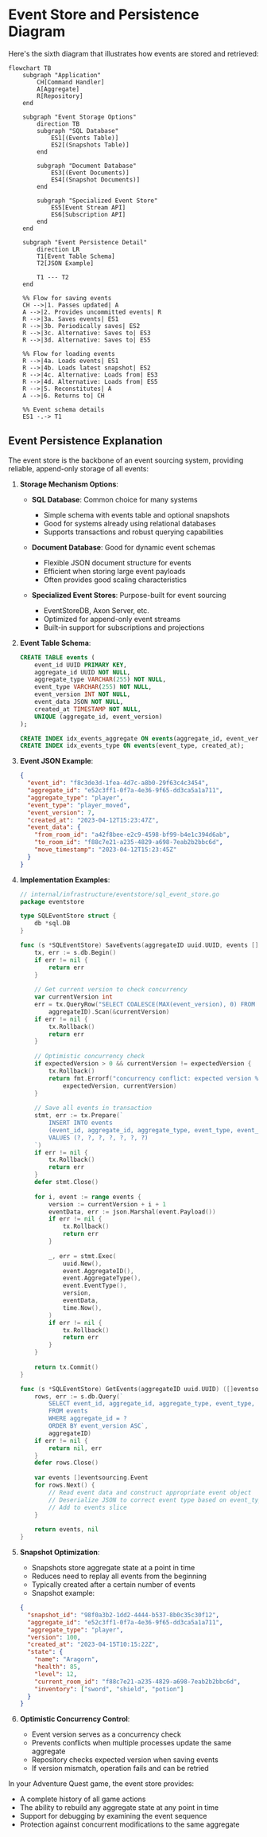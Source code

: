 # Event Store and Persistence Diagram

Here's the sixth diagram that illustrates how events are stored and retrieved:

```mermaid
flowchart TB
    subgraph "Application"
        CH[Command Handler]
        A[Aggregate]
        R[Repository]
    end

    subgraph "Event Storage Options"
        direction TB
        subgraph "SQL Database"
            ES1[(Events Table)]
            ES2[(Snapshots Table)]
        end

        subgraph "Document Database"
            ES3[(Event Documents)]
            ES4[(Snapshot Documents)]
        end

        subgraph "Specialized Event Store"
            ES5[Event Stream API]
            ES6[Subscription API]
        end
    end

    subgraph "Event Persistence Detail"
        direction LR
        T1[Event Table Schema]
        T2[JSON Example]

        T1 --- T2
    end

    %% Flow for saving events
    CH -->|1. Passes updated| A
    A -->|2. Provides uncommitted events| R
    R -->|3a. Saves events| ES1
    R -->|3b. Periodically saves| ES2
    R -->|3c. Alternative: Saves to| ES3
    R -->|3d. Alternative: Saves to| ES5

    %% Flow for loading events
    R -->|4a. Loads events| ES1
    R -->|4b. Loads latest snapshot| ES2
    R -->|4c. Alternative: Loads from| ES3
    R -->|4d. Alternative: Loads from| ES5
    R -->|5. Reconstitutes| A
    A -->|6. Returns to| CH

    %% Event schema details
    ES1 -.-> T1
```

## Event Persistence Explanation

The event store is the backbone of an event sourcing system, providing reliable, append-only storage of all events:

1. **Storage Mechanism Options**:

    - **SQL Database**: Common choice for many systems
        - Simple schema with events table and optional snapshots
        - Good for systems already using relational databases
        - Supports transactions and robust querying capabilities

    - **Document Database**: Good for dynamic event schemas
        - Flexible JSON document structure for events
        - Efficient when storing large event payloads
        - Often provides good scaling characteristics

    - **Specialized Event Stores**: Purpose-built for event sourcing
        - EventStoreDB, Axon Server, etc.
        - Optimized for append-only event streams
        - Built-in support for subscriptions and projections

2. **Event Table Schema**:

    ```sql
    CREATE TABLE events (
        event_id UUID PRIMARY KEY,
        aggregate_id UUID NOT NULL,
        aggregate_type VARCHAR(255) NOT NULL,
        event_type VARCHAR(255) NOT NULL,
        event_version INT NOT NULL,
        event_data JSON NOT NULL,
        created_at TIMESTAMP NOT NULL,
        UNIQUE (aggregate_id, event_version)
    );
    
    CREATE INDEX idx_events_aggregate ON events(aggregate_id, event_version);
    CREATE INDEX idx_events_type ON events(event_type, created_at);
    ```

3. **Event JSON Example**:

    ```json
    {
      "event_id": "f8c3de3d-1fea-4d7c-a8b0-29f63c4c3454",
      "aggregate_id": "e52c3ff1-0f7a-4e36-9f65-dd3ca5a1a711",
      "aggregate_type": "player",
      "event_type": "player_moved",
      "event_version": 7,
      "created_at": "2023-04-12T15:23:47Z",
      "event_data": {
        "from_room_id": "a42f8bee-e2c9-4598-bf99-b4e1c394d6ab",
        "to_room_id": "f88c7e21-a235-4829-a698-7eab2b2bbc6d",
        "move_timestamp": "2023-04-12T15:23:45Z"
      }
    }
    ```

4. **Implementation Examples**:

    ```go
    // internal/infrastructure/eventstore/sql_event_store.go
    package eventstore
    
    type SQLEventStore struct {
        db *sql.DB
    }
    
    func (s *SQLEventStore) SaveEvents(aggregateID uuid.UUID, events []eventsourcing.Event, expectedVersion int) error {
        tx, err := s.db.Begin()
        if err != nil {
            return err
        }
        
        // Get current version to check concurrency
        var currentVersion int
        err = tx.QueryRow("SELECT COALESCE(MAX(event_version), 0) FROM events WHERE aggregate_id = ?", 
            aggregateID).Scan(&currentVersion)
        if err != nil {
            tx.Rollback()
            return err
        }
        
        // Optimistic concurrency check
        if expectedVersion > 0 && currentVersion != expectedVersion {
            tx.Rollback()
            return fmt.Errorf("concurrency conflict: expected version %d but got %d", 
                expectedVersion, currentVersion)
        }
        
        // Save all events in transaction
        stmt, err := tx.Prepare(`
            INSERT INTO events 
            (event_id, aggregate_id, aggregate_type, event_type, event_version, event_data, created_at)
            VALUES (?, ?, ?, ?, ?, ?, ?)
        `)
        if err != nil {
            tx.Rollback()
            return err
        }
        defer stmt.Close()
        
        for i, event := range events {
            version := currentVersion + i + 1
            eventData, err := json.Marshal(event.Payload())
            if err != nil {
                tx.Rollback()
                return err
            }
            
            _, err = stmt.Exec(
                uuid.New(),
                event.AggregateID(),
                event.AggregateType(),
                event.EventType(),
                version,
                eventData,
                time.Now(),
            )
            if err != nil {
                tx.Rollback()
                return err
            }
        }
        
        return tx.Commit()
    }
    
    func (s *SQLEventStore) GetEvents(aggregateID uuid.UUID) ([]eventsourcing.Event, error) {
        rows, err := s.db.Query(`
            SELECT event_id, aggregate_id, aggregate_type, event_type, event_version, event_data, created_at
            FROM events 
            WHERE aggregate_id = ? 
            ORDER BY event_version ASC`, 
            aggregateID)
        if err != nil {
            return nil, err
        }
        defer rows.Close()
        
        var events []eventsourcing.Event
        for rows.Next() {
            // Read event data and construct appropriate event object
            // Deserialize JSON to correct event type based on event_type
            // Add to events slice
        }
        
        return events, nil
    }
    ```

5. **Snapshot Optimization**:
    - Snapshots store aggregate state at a point in time
    - Reduces need to replay all events from the beginning
    - Typically created after a certain number of events
    - Snapshot example:

    ```json
    {
      "snapshot_id": "98f0a3b2-1dd2-4444-b537-8b0c35c30f12",
      "aggregate_id": "e52c3ff1-0f7a-4e36-9f65-dd3ca5a1a711",
      "aggregate_type": "player",
      "version": 100,
      "created_at": "2023-04-15T10:15:22Z",
      "state": {
        "name": "Aragorn",
        "health": 85,
        "level": 12,
        "current_room_id": "f88c7e21-a235-4829-a698-7eab2b2bbc6d",
        "inventory": ["sword", "shield", "potion"]
      }
    }
    ```

6. **Optimistic Concurrency Control**:
    - Event version serves as a concurrency check
    - Prevents conflicts when multiple processes update the same aggregate
    - Repository checks expected version when saving events
    - If version mismatch, operation fails and can be retried

In your Adventure Quest game, the event store provides:

- A complete history of all game actions
- The ability to rebuild any aggregate state at any point in time
- Support for debugging by examining the event sequence
- Protection against concurrent modifications to the same aggregate